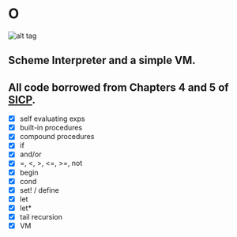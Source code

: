 # O

![alt tag](http://i1.kym-cdn.com/photos/images/newsfeed/000/330/782/285.gif)

## Scheme Interpreter and a simple VM.
## All code borrowed from Chapters 4 and 5 of [SICP](https://mitpress.mit.edu/sicp/full-text/book/book-Z-H-4.html#%_toc_start).

- [x] self evaluating exps
- [x] built-in procedures
- [x] compound procedures
- [x] if
- [x] and/or
- [x] =, <, >, <=, >=, not
- [x] begin
- [x] cond
- [x] set! / define
- [x] let
- [x] let\*
- [x] tail recursion
- [x] VM
